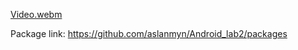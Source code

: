 [Video.webm](https://github.com/user-attachments/assets/cb9fb92a-2b56-43e4-9acb-3cb5b9bd54be)

Package link: https://github.com/aslanmyn/Android_lab2/packages
